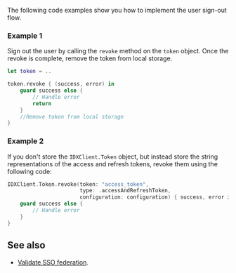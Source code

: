 The following code examples show you how to implement the user sign-out flow.

### Example 1

Sign out the user by calling the `revoke` method on the `token` object.
Once the revoke is complete, remove the token from local storage.

```swift
let token = ..

token.revoke { (success, error) in
    guard success else {
        // Handle error
        return
    }
    //Remove token from local storage
}
```

### Example 2

If you don't store the `IDXClient.Token` object, but instead store the string
representations of the access and refresh tokens, revoke them using
the following code:

```swift
IDXClient.Token.revoke(token: "access_token",
                       type: .accessAndRefreshToken,
                       configuration: configuration) { success, error in
    guard success else {
        // Handle error
    }
}
```
## See also
* [Validate SSO federation](/docs/guides/validate-federation/main/).
